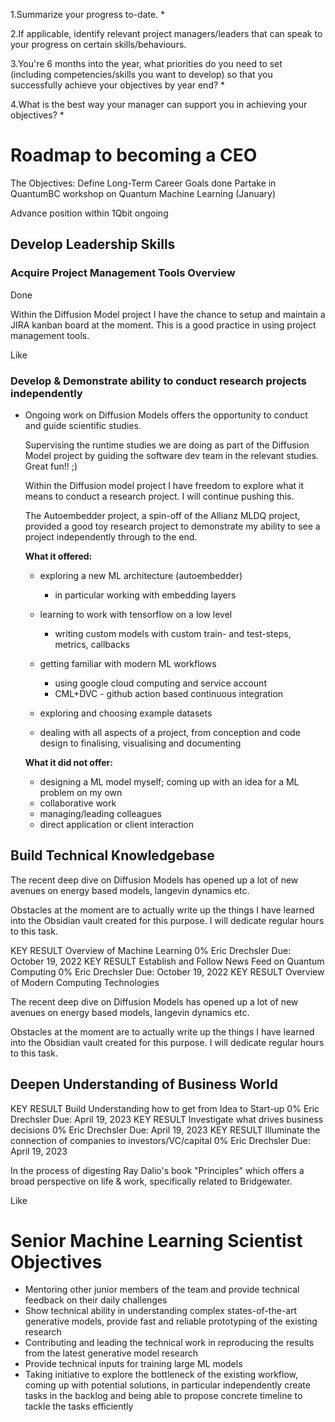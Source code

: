 1.Summarize your progress to-date. *







2.If applicable, identify relevant project managers/leaders that can speak to your progress on certain skills/behaviours.


3.You're 6 months into the year, what priorities do you need to set (including competencies/skills you want to develop) so that you successfully achieve your objectives by year end? *


4.What is the best way your manager can support you in achieving your objectives? *



# Roadmap to becoming a CEO

The Objectives:
Define Long-Term Career Goals
done
Partake in QuantumBC workshop on Quantum Machine Learning (January)

Advance position within 1Qbit
ongoing

## Develop Leadership Skills
### Acquire Project Management Tools Overview
Done

Within the Diffusion Model project I have the chance to setup and maintain a JIRA kanban board at the moment. This is a good practice in using project management tools.

Like

### Develop & Demonstrate ability to conduct research projects independently

-   Ongoing work on Diffusion Models offers the opportunity to conduct and guide scientific studies.
    
    
    Supervising the runtime studies we are doing as part of the Diffusion Model project by guiding the software dev team in the relevant studies. Great fun!! ;)

    
    Within the Diffusion model project I have freedom to explore what it means to conduct a research project. I will continue pushing this.
    
    The Autoembedder project, a spin-off of the Allianz MLDQ project, provided a good toy research project to demonstrate my ability to see a project independently through to the end.  
          
    **What it offered:**
    
    -   exploring a new ML architecture (autoembedder)
        
        -   in particular working with embedding layers
    -   learning to work with tensorflow on a low level
        
        -   writing custom models with custom train- and test-steps, metrics, callbacks
    -   getting familiar with modern ML workflows
        
        -   using google cloud computing and service account
        -   CML+DVC - github action based continuous integration
    -   exploring and choosing example datasets
        
    -   dealing with all aspects of a project, from conception and code design to finalising, visualising and documenting
        
    
    **What it did not offer:**
    
    -   designing a ML model myself; coming up with an idea for a ML problem on my own
    -   collaborative work
    -   managing/leading colleagues
    -   direct application or client interaction



## Build Technical Knowledgebase
The recent deep dive on Diffusion Models has opened up a lot of new avenues on energy based models, langevin dynamics etc.

Obstacles at the moment are to actually write up the things I have learned into the Obsidian vault created for this purpose. I will dedicate regular hours to this task.


KEY RESULT
Overview of Machine Learning
0%
Eric Drechsler
Due: October 19, 2022
KEY RESULT
Establish and Follow News Feed on Quantum Computing
0%
Eric Drechsler
Due: October 19, 2022
KEY RESULT
Overview of Modern Computing Technologies

The recent deep dive on Diffusion Models has opened up a lot of new avenues on energy based models, langevin dynamics etc.

Obstacles at the moment are to actually write up the things I have learned into the Obsidian vault created for this purpose. I will dedicate regular hours to this task.


## Deepen Understanding of Business World
KEY RESULT
Build Understanding how to get from Idea to Start-up
0%
Eric Drechsler
Due: April 19, 2023
KEY RESULT
Investigate what drives business decisions
0%
Eric Drechsler
Due: April 19, 2023
KEY RESULT
Illuminate the connection of companies to investors/VC/capital
0%
Eric Drechsler
Due: April 19, 2023


In the process of digesting Ray Dalio's book "Principles" which offers a broad perspective on life & work, specifically related to Bridgewater.

Like


# Senior Machine Learning Scientist Objectives

-   Mentoring other junior members of the team and provide technical feedback on their daily challenges
-   Show technical ability in understanding complex states-of-the-art generative models, provide fast and reliable prototyping of the existing research
-   Contributing and leading the technical work in reproducing the results from the latest generative model research
-   Provide technical inputs for training large ML models
-   Taking initiative to explore the bottleneck of the existing workflow, coming up with potential solutions, in particular independently create tasks in the backlog and being able to propose concrete timeline to tackle the tasks efficiently
